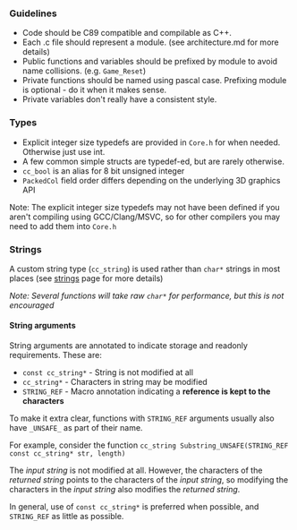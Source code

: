 ### Guidelines
* Code should be C89 compatible and compilable as C++.
* Each .c file should represent a module. (see architecture.md for more details)
* Public functions and variables should be prefixed by module to avoid name collisions. (e.g. `Game_Reset`)
* Private functions should be named using pascal case. Prefixing module is optional - do it when it makes sense.
* Private variables don't really have a consistent style.

### Types
* Explicit integer size typedefs are provided in `Core.h` for when needed. Otherwise just use int.
* A few common simple structs are typedef-ed, but are rarely otherwise.
* `cc_bool` is an alias for 8 bit unsigned integer
* `PackedCol` field order differs depending on the underlying 3D graphics API

Note: The explicit integer size typedefs may not have been defined if you aren't compiling using GCC/Clang/MSVC, so for other compilers you may need to add them into `Core.h`

### Strings

A custom string type (`cc_string`) is used rather than `char*` strings in most places (see [strings](doc/strings.md) page for more details)

*Note: Several functions will take raw `char*` for performance, but this is not encouraged*

#### String arguments
String arguments are annotated to indicate storage and readonly requirements. These are:
- `const cc_string*` - String is not modified at all
- `cc_string*` - Characters in string may be modified
- `STRING_REF` - Macro annotation indicating a **reference is kept to the characters**

To make it extra clear, functions with `STRING_REF` arguments usually also have `_UNSAFE_` as part of their name.

For example, consider the function `cc_string Substring_UNSAFE(STRING_REF const cc_string* str, length)`

The *input string* is not modified at all. However, the characters of the *returned string* points to the characters of the *input string*, so modifying the characters in the *input string* also modifies the *returned string*.

In general, use of `const cc_string*` is preferred when possible, and `STRING_REF` as little as possible.
